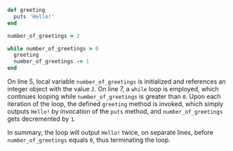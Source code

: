 ```Ruby
def greeting
  puts 'Hello!'
end

number_of_greetings = 2

while number_of_greetings > 0
  greeting
  number_of_greetings -= 1
end
```
On line 5, local variable `number_of_greetings` is initialized and references an integer object with the value `2`. On line 7, a `while` loop is employed, which continues looping while `number_of_greetings` is greater than `0`. Upon each iteration of the loop, the defined `greeting` method is invoked, which simply outputs `Hello!` by invocation of the `puts` method, and `number_of_greetings` gets decremented by `1`.

In summary, the loop will output `Hello!` twice, on separate lines, before `number_of_greetings` equals `0`, thus terminating the loop.
